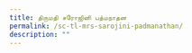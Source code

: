 ```yaml
---
title: திருமதி சரோஜினி பத்மநாதன
permalink: /sc-tl-mrs-sarojini-padmanathan/
description: ""
---
```

